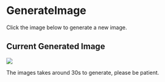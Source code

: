 # GenerateImage
Click the image below to generate a new image.
## Current Generated Image
[<img src='https://fileserver.matissetec.dev/output/similarImages/630649313860780043/8355488161/8355488161/png'>](https://github.com/MatissesProjects/GenerateImage/issues/new?title=Transform: )

The images takes around 30s to generate, please be patient.